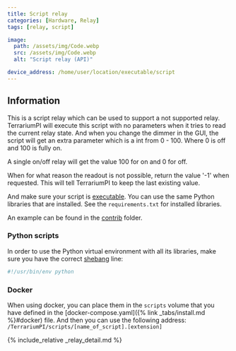 ```yaml
---
title: Script relay
categories: [Hardware, Relay]
tags: [relay, script]

image:
  path: /assets/img/Code.webp
  src: /assets/img/Code.webp
  alt: "Script relay (API)"

device_address: /home/user/location/executable/script
---
```


## Information

This is a script relay which can be used to support a not supported relay. TerrariumPI will execute this script with no parameters when it tries to read the current relay state. And when you change the dimmer in the GUI, the script will get an extra parameter which is a int from 0 - 100. Where 0 is off and 100 is fully on.

A single on/off relay will get the value 100 for on and 0 for off.

When for what reason the readout is not possible, return the value '-1' when requested. This will tell TerrariumPI to keep the last existing value.

And make sure your script is [executable](https://linuxhandbook.com/make-file-executable/). You can use the same Python libraries that are installed. See the `requirements.txt` for installed libraries.

An example can be found in the [contrib](https://github.com/theyosh/TerrariumPI/blob/main/contrib/external_switch.py) folder.

### Python scripts

In order to use the Python virtual environment with all its libraries, make sure you have the correct [shebang](https://en.wikipedia.org/wiki/Shebang_(Unix)) line:

```bash
#!/usr/bin/env python
```


### Docker

When using docker, you can place them in the `scripts` volume that you have defined in the [docker-compose.yaml]({% link _tabs/install.md %}#docker) file. And then you can use the following address: `/TerrariumPI/scripts/[name_of_script].[extension]`

{% include_relative _relay_detail.md %}
